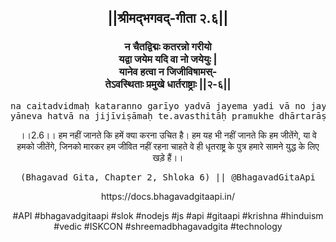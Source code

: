 <center><h2>||श्रीमद्‍भगवद्‍-गीता २.६||</h2>
<h3>न चैतद्विद्मः कतरन्नो गरीयो<br/>यद्वा जयेम यदि वा नो जयेयुः |<br/>यानेव हत्वा न जिजीविषामस्-<br/>तेऽवस्थिताः प्रमुखे धार्तराष्ट्राः ||२-६||</h3>
<pre>na caitadvidmaḥ kataranno garīyo yadvā jayema yadi vā no jayeyuḥ .<br/>yāneva hatvā na jijīviṣāmaḥ te.avasthitāḥ pramukhe dhārtarāṣṭrāḥ ||2-6||</pre>
<p>।।2.6।। हम नहीं जानते कि हमें क्या करना उचित है। हम यह भी नहीं जानते कि हम जीतेंगे, या वे हमको जीतेंगे, जिनको मारकर हम जीवित नहीं रहना चाहते वे ही धृतराष्ट्र के पुत्र हमारे सामने युद्ध के लिए खड़े हैं।।</p>
<pre>(Bhagavad Gita, Chapter 2, Shloka 6) || @BhagavadGitaApi</pre><p>https://docs.bhagavadgitaapi.in/</p><p>#API #bhagavadgitaapi #slok #nodejs #js #api #gitaapi #krishna #hinduism #vedic #ISKCON #shreemadbhagavadgita #technology</p></center>
